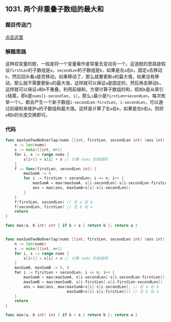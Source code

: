 ## 1031. 两个非重叠子数组的最大和

### 题目传送门

[点击这里](https://leetcode.cn/problems/maximum-sum-of-two-non-overlapping-subarrays/)

### 解题思路

这种双变量的题，一般是将一个变量看作是常量去变动另一个。这道题的思路是假设`firstLen`的子数组是`a`，`secondLen`的子数组是`b`，如果是左`a`右`b`，固定`a`去移动`b`，然后回头看`a`是否移动，如果移动了，那么就要更新`a`的最大值，如果没有移动，那么就不需要更新`a`的最大值，这样就可以保证`a`是固定的，然后再去移动`b`，这样就可以保证`a`和`b`不重叠。利用前缀和，方便计算子数组的和，假如`b`是从索引`i`结尾，即`b`是`nums[i-secondlen, i]`，那么`i`最小是`firstLen+secondLen`，每次枚举一个`i`，都会产生一个新子数组`i-secondLen-firstLen, i-secondLen`，可以通过前缀和来维护`a`的子数组和最大值。这样是计算了左`a`右`b`，如果是左`b`右`a`，则将`a`和`b`的长度交换即可。

### 代码

```go
func maxSumTwoNoOverlap(nums []int, firstLen, secondLen int) (ans int) {
    n := len(nums)
    s := make([]int, n+1)
    for i, x := range nums {
        s[i+1] = s[i] + x // 计算 nums 的前缀和
    }
    f := func(firstLen, secondLen int) {
        maxSumA := 0
        for i := firstLen + secondLen; i <= n; i++ {
            maxSumA = max(maxSumA, s[i-secondLen]-s[i-secondLen-firstLen])
            ans = max(ans, maxSumA+s[i]-s[i-secondLen])
        }
    }
    f(firstLen, secondLen) // 左 a 右 b
    f(secondLen, firstLen) // 左 b 右 a
    return
}

func max(a, b int) int { if b > a { return b }; return a }
```

```go

func maxSumTwoNoOverlap(nums []int, firstLen, secondLen int) (ans int) {
    n := len(nums)
    s := make([]int, n+1)
    for i, x := range nums {
        s[i+1] = s[i] + x // 计算 nums 的前缀和
    }
    maxSumA, maxSumB := 0, 0
    for i := firstLen + secondLen; i <= n; i++ {
        maxSumA = max(maxSumA, s[i-secondLen]-s[i-secondLen-firstLen])
        maxSumB = max(maxSumB, s[i-firstLen]-s[i-firstLen-secondLen])
        ans = max(ans, max(maxSumA+s[i]-s[i-secondLen], // 左 a 右 b
                           maxSumB+s[i]-s[i-firstLen])) // 左 b 右 a
    }
    return
}

func max(a, b int) int { if b > a { return b }; return a }

```